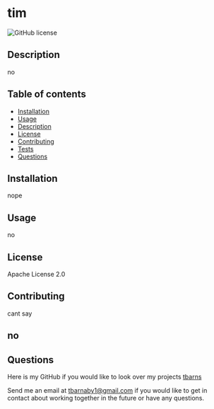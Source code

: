 
# tim
![GitHub license](https://img.shields.io/badge/license-Apache_2.0-blue.svg)

## Description
no


## Table of contents 
* [Installation](#installation)
* [Usage](#usage)
* [Description](#description)
* [License](#license)
* [Contributing](#contributing)
* [Tests](#tests)
* [Questions](#questions)


## Installation 
nope

## Usage
no

## License 
Apache License 2.0

## Contributing
cant say

## no

## Questions
Here is my GitHub if you would like to look over my projects [tbarns](https://github.com/tbarns)

Send me an email at  [tbarnaby1@gmail.com](mailto:tbarnaby1@gmail.com) if you would like to get in contact about working together in the future or have any questions. 

